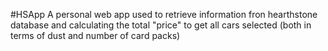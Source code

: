#HSApp 
A personal web app used to retrieve information fron hearthstone database and calculating the total "price" to get all cars selected (both in terms of dust and number of card packs)
